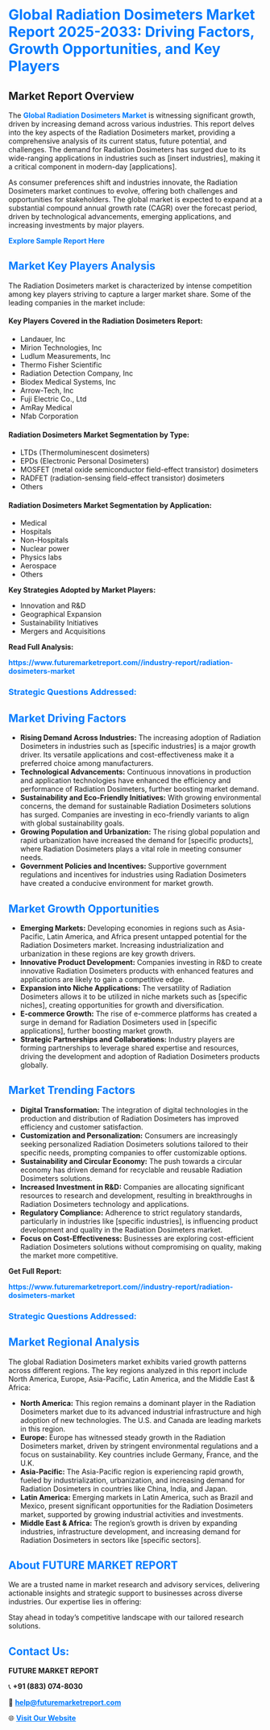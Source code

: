 <h1 style="color: #007BFF;">Global Radiation Dosimeters Market Report 2025-2033: Driving Factors, Growth Opportunities, and Key Players</h1>

<section id="overview">
<h2>Market Report Overview</h2>
<p>The <a href="https://www.futuremarketreport.com//industry-report/radiation-dosimeters-market" style="color: #007BFF; text-decoration: none;"><strong>Global Radiation Dosimeters Market</strong></a> is witnessing significant growth, driven by increasing demand across various industries. This report delves into the key aspects of the Radiation Dosimeters market, providing a comprehensive analysis of its current status, future potential, and challenges. The demand for Radiation Dosimeters has surged due to its wide-ranging applications in industries such as [insert industries], making it a critical component in modern-day [applications].</p>
<p>As consumer preferences shift and industries innovate, the Radiation Dosimeters market continues to evolve, offering both challenges and opportunities for stakeholders. The global market is expected to expand at a substantial compound annual growth rate (CAGR) over the forecast period, driven by technological advancements, emerging applications, and increasing investments by major players.</p>
</section>

<section id="overview">
<p><a href="https://www.futuremarketreport.com//request-sample/reportId=47789" style="color: #007BFF; text-decoration: none;"><strong>Explore Sample Report Here</strong></a></p>
</section>

<section id="key-players">
<h2 style="color: #007BFF;">Market Key Players Analysis</h2>
<p>The Radiation Dosimeters market is characterized by intense competition among key players striving to capture a larger market share. Some of the leading companies in the market include:</p>
<h4>Key Players Covered in the Radiation Dosimeters Report:</h4>
<ul><li>Landauer, Inc</li><li>Mirion Technologies, Inc</li><li>Ludlum Measurements, Inc</li><li>Thermo Fisher Scientific</li><li>Radiation Detection Company, Inc</li><li>Biodex Medical Systems, Inc</li><li>Arrow-Tech, Inc</li><li>Fuji Electric Co., Ltd</li><li>AmRay Medical</li><li>Nfab Corporation</li></ul>
<h4>Radiation Dosimeters Market Segmentation by Type:</h4>
<ul><li>LTDs (Thermoluminescent dosimeters)</li><li>EPDs (Electronic Personal Dosimeters)</li><li>MOSFET (metal oxide semiconductor field-effect transistor) dosimeters</li><li>RADFET (radiation-sensing field-effect transistor) dosimeters</li><li>Others</li></ul>

<h4>Radiation Dosimeters Market Segmentation by Application:</h4>
<ul><li>Medical</li><li>Hospitals</li><li>Non-Hospitals</li><li>Nuclear power</li><li>Physics labs</li><li>Aerospace</li><li>Others</li></ul>
<p><strong>Key Strategies Adopted by Market Players:</strong></p>
<ul>
<li>Innovation and R&D</li>
<li>Geographical Expansion</li>
<li>Sustainability Initiatives</li>
<li>Mergers and Acquisitions</li>
</ul>
</section>

<section>
<p><strong>Read Full Analysis: </strong></p><a href="https://www.futuremarketreport.com//industry-report/radiation-dosimeters-market" style="color: #007BFF; text-decoration: none;"><strong>https://www.futuremarketreport.com//industry-report/radiation-dosimeters-market</strong></a>
<h3 style="color: #007BFF;">Strategic Questions Addressed:</h3>
</section>

<section id="driving-factors">
<h2 style="color: #007BFF;">Market Driving Factors</h2>
<ul>
<li><strong>Rising Demand Across Industries:</strong> The increasing adoption of Radiation Dosimeters in industries such as [specific industries] is a major growth driver. Its versatile applications and cost-effectiveness make it a preferred choice among manufacturers.</li>
<li><strong>Technological Advancements:</strong> Continuous innovations in production and application technologies have enhanced the efficiency and performance of Radiation Dosimeters, further boosting market demand.</li>
<li><strong>Sustainability and Eco-Friendly Initiatives:</strong> With growing environmental concerns, the demand for sustainable Radiation Dosimeters solutions has surged. Companies are investing in eco-friendly variants to align with global sustainability goals.</li>
<li><strong>Growing Population and Urbanization:</strong> The rising global population and rapid urbanization have increased the demand for [specific products], where Radiation Dosimeters plays a vital role in meeting consumer needs.</li>
<li><strong>Government Policies and Incentives:</strong> Supportive government regulations and incentives for industries using Radiation Dosimeters have created a conducive environment for market growth.</li>
</ul>
</section>

<section id="growth-opportunities">
<h2 style="color: #007BFF;">Market Growth Opportunities</h2>
<ul>
<li><strong>Emerging Markets:</strong> Developing economies in regions such as Asia-Pacific, Latin America, and Africa present untapped potential for the Radiation Dosimeters market. Increasing industrialization and urbanization in these regions are key growth drivers.</li>
<li><strong>Innovative Product Development:</strong> Companies investing in R&D to create innovative Radiation Dosimeters products with enhanced features and applications are likely to gain a competitive edge.</li>
<li><strong>Expansion into Niche Applications:</strong> The versatility of Radiation Dosimeters allows it to be utilized in niche markets such as [specific niches], creating opportunities for growth and diversification.</li>
<li><strong>E-commerce Growth:</strong> The rise of e-commerce platforms has created a surge in demand for Radiation Dosimeters used in [specific applications], further boosting market growth.</li>
<li><strong>Strategic Partnerships and Collaborations:</strong> Industry players are forming partnerships to leverage shared expertise and resources, driving the development and adoption of Radiation Dosimeters products globally.</li>
</ul>
</section>

<section id="trending-factors">
<h2 style="color: #007BFF;">Market Trending Factors</h2>
<ul>
<li><strong>Digital Transformation:</strong> The integration of digital technologies in the production and distribution of Radiation Dosimeters has improved efficiency and customer satisfaction.</li>
<li><strong>Customization and Personalization:</strong> Consumers are increasingly seeking personalized Radiation Dosimeters solutions tailored to their specific needs, prompting companies to offer customizable options.</li>
<li><strong>Sustainability and Circular Economy:</strong> The push towards a circular economy has driven demand for recyclable and reusable Radiation Dosimeters solutions.</li>
<li><strong>Increased Investment in R&D:</strong> Companies are allocating significant resources to research and development, resulting in breakthroughs in Radiation Dosimeters technology and applications.</li>
<li><strong>Regulatory Compliance:</strong> Adherence to strict regulatory standards, particularly in industries like [specific industries], is influencing product development and quality in the Radiation Dosimeters market.</li>
<li><strong>Focus on Cost-Effectiveness:</strong> Businesses are exploring cost-efficient Radiation Dosimeters solutions without compromising on quality, making the market more competitive.</li>
</ul>
</section>

<section>
<p><strong>Get Full Report: </strong></p><a href="https://www.futuremarketreport.com//industry-report/radiation-dosimeters-market" style="color: #007BFF; text-decoration: none;"><strong>https://www.futuremarketreport.com//industry-report/radiation-dosimeters-market</strong></a>
<h3 style="color: #007BFF;">Strategic Questions Addressed:</h3>
</section>


<section id="regional-analysis">
<h2 style="color: #007BFF;">Market Regional Analysis</h2>
<p>The global Radiation Dosimeters market exhibits varied growth patterns across different regions. The key regions analyzed in this report include North America, Europe, Asia-Pacific, Latin America, and the Middle East & Africa:</p>
<ul>
<li><strong>North America:</strong> This region remains a dominant player in the Radiation Dosimeters market due to its advanced industrial infrastructure and high adoption of new technologies. The U.S. and Canada are leading markets in this region.</li>
<li><strong>Europe:</strong> Europe has witnessed steady growth in the Radiation Dosimeters market, driven by stringent environmental regulations and a focus on sustainability. Key countries include Germany, France, and the U.K.</li>
<li><strong>Asia-Pacific:</strong> The Asia-Pacific region is experiencing rapid growth, fueled by industrialization, urbanization, and increasing demand for Radiation Dosimeters in countries like China, India, and Japan.</li>
<li><strong>Latin America:</strong> Emerging markets in Latin America, such as Brazil and Mexico, present significant opportunities for the Radiation Dosimeters market, supported by growing industrial activities and investments.</li>
<li><strong>Middle East & Africa:</strong> The region’s growth is driven by expanding industries, infrastructure development, and increasing demand for Radiation Dosimeters in sectors like [specific sectors].</li>
</ul>
</section>

<footer>
<h2 style="color: #007BFF;">About FUTURE MARKET REPORT</h2>
<p>We are a trusted name in market research and advisory services, delivering actionable insights and strategic support to businesses across diverse industries. Our expertise lies in offering:</p>

<p>Stay ahead in today’s competitive landscape with our tailored research solutions.</p>

<h2 style="color: #007BFF;">Contact Us:</h2>
<p><strong>FUTURE MARKET REPORT</strong></p>
<p>📞 <strong>+91 (883) 074-8030</strong></p>
<p>📧 <strong><a href="mailto:help@futuremarketreport.com" style="color: #007BFF;">help@futuremarketreport.com</a></strong></p>
<p>🌐 <strong><a href="https://www.futuremarketreport.com/" style="color: #007BFF;">Visit Our Website</a></strong></p>
</footer>